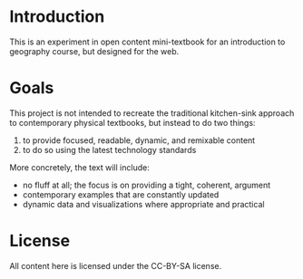 # Introduction

This is an experiment in open content mini-textbook for an
introduction to geography course, but designed for the web. 

# Goals

This project is not intended to recreate the traditional kitchen-sink
approach to contemporary physical textbooks, but instead to do two things:

1. to provide focused, readable, dynamic, and remixable content
2. to do so using the latest technology standards

More concretely, the text will include:

* no fluff at all; the focus is on providing a tight, coherent, argument
* contemporary examples that are constantly updated
* dynamic data and visualizations where appropriate and practical

# License

All content here is licensed under the CC-BY-SA license.
